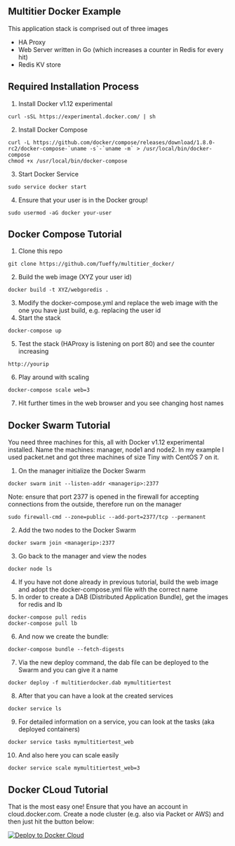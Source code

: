 Multitier Docker Example
------------
This application stack is comprised out of three images
* HA Proxy
* Web Server written in Go (which increases a counter in Redis for every hit)
* Redis KV store

Required Installation Process
------------
1. Install Docker v1.12 experimental
~~~
curl -sSL https://experimental.docker.com/ | sh
~~~
2. Install Docker Compose
~~~
curl -L https://github.com/docker/compose/releases/download/1.8.0-rc2/docker-compose-`uname -s`-`uname -m` > /usr/local/bin/docker-compose
chmod +x /usr/local/bin/docker-compose
~~~
3. Start Docker Service
~~~
sudo service docker start
~~~
4. Ensure that your user is in the Docker group!
~~~
sudo usermod -aG docker your-user
~~~

Docker Compose Tutorial
------------
1. Clone this repo
~~~
git clone https://github.com/Tueffy/multitier_docker/
~~~
2. Build the web image (XYZ your user id)
~~~
docker build -t XYZ/webgoredis .
~~~
3. Modify the docker-compose.yml and replace the web image with the one you have just build, e.g. replacing the user id
4. Start the stack
~~~
docker-compose up
~~~
5. Test the stack (HAProxy is listening on port 80) and see the counter increasing
~~~
http://yourip
~~~
6. Play around with scaling
~~~
docker-compose scale web=3
~~~
7. Hit further times in the web browser and you see changing host names

Docker Swarm Tutorial
------------
You need three machines for this, all with Docker v1.12 experimental installed. Name the machines: manager, node1 and node2. In my example I used packet.net and got three machines of size Tiny with CentOS 7 on it.

1. On the manager initialize the Docker Swarm
~~~
docker swarm init --listen-addr <managerip>:2377
~~~
Note: ensure that port 2377 is opened in the firewall for accepting connections from the outside, therefore run on the manager
~~~
sudo firewall-cmd --zone=public --add-port=2377/tcp --permanent
~~~
2. Add the two nodes to the Docker Swarm
~~~
docker swarm join <managerip>:2377
~~~
3. Go back to the manager and view the nodes
~~~
docker node ls
~~~
4. If you have not done already in previous tutorial, build the web image and adopt the docker-compose.yml file with the correct name
5. In order to create a DAB (Distributed Application Bundle), get the images for redis and lb
~~~
docker-compose pull redis
docker-compose pull lb
~~~
6. And now we create the bundle:
~~~
docker-compose bundle --fetch-digests
~~~
7. Via the new deploy command, the dab file can be deployed to the Swarm and you can give it a name
~~~
docker deploy -f multitierdocker.dab mymultitiertest
~~~
8. After that you can have a look at the created services
~~~
docker service ls
~~~
9. For detailed information on a service, you can look at the tasks (aka deployed containers)
~~~
docker service tasks mymultitiertest_web
~~~
10. And also here you can scale easily
~~~
docker service scale mymultitiertest_web=3
~~~
 

Docker CLoud Tutorial
------------
That is the most easy one! Ensure that you have an account in cloud.docker.com. Create a node cluster (e.g. also via Packet or AWS) and then just hit the button below:

[![Deploy to Docker Cloud](https://files.cloud.docker.com/images/deploy-to-dockercloud.svg)](https://cloud.docker.com/stack/deploy/)

